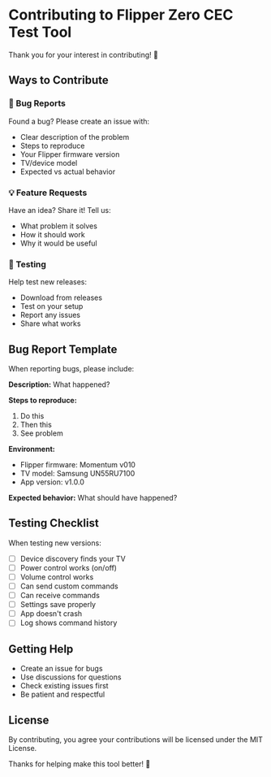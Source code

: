 # Contributing to Flipper Zero CEC Test Tool

Thank you for your interest in contributing! 🚀

## Ways to Contribute

### 🐛 Bug Reports
Found a bug? Please create an issue with:
- Clear description of the problem
- Steps to reproduce
- Your Flipper firmware version
- TV/device model
- Expected vs actual behavior

### 💡 Feature Requests
Have an idea? Share it! Tell us:
- What problem it solves
- How it should work
- Why it would be useful

### 🧪 Testing
Help test new releases:
- Download from releases
- Test on your setup
- Report any issues
- Share what works

## Bug Report Template

When reporting bugs, please include:

**Description:**
What happened?

**Steps to reproduce:**
1. Do this
2. Then this
3. See problem

**Environment:**
- Flipper firmware: Momentum v010
- TV model: Samsung UN55RU7100
- App version: v1.0.0

**Expected behavior:**
What should have happened?

## Testing Checklist

When testing new versions:
- [ ] Device discovery finds your TV
- [ ] Power control works (on/off)
- [ ] Volume control works
- [ ] Can send custom commands
- [ ] Can receive commands
- [ ] Settings save properly
- [ ] App doesn't crash
- [ ] Log shows command history

## Getting Help

- Create an issue for bugs
- Use discussions for questions
- Check existing issues first
- Be patient and respectful

## License

By contributing, you agree your contributions will be licensed under the MIT License.

Thanks for helping make this tool better! 🎯
